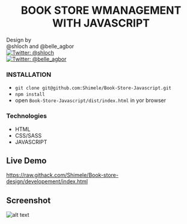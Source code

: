 <h1 align="center">BOOK STORE WMANAGEMENT WITH JAVASCRIPT</h1>
<p>
            Design by <br />
            @shloch and @belle_agbor  <br />
            <a href="https://twitter.com/shloch" target="_blank">
                <img alt="Twitter: @shloch" src="https://img.shields.io/twitter/follow/shloch.svg?style=social" />
            </a> <br/>
             <a href="https://twitter.com/belle_agbor" target="_blank">
                <img alt="Twitter: @belle_agbor"
                    src="https://img.shields.io/twitter/follow/belle_agbor.svg?style=social" />
            </a>

            

           
</p>

### INSTALLATION

- `git clone git@github.com:Shimele/Book-Store-Javascript.git`
- `npm install`
- open `Book-Store-Javascript/dist/index.html` in yor browser


### Technologies

- HTML
- CSS/SASS
- JAVASCRIPT

## Live Demo
https://raw.githack.com/Shimele/Book-store-design/developement/index.html

## Screenshot 
![alt text](https://github.com/Shimele/Book-store-design/blob/master/screenshot.jpg)
